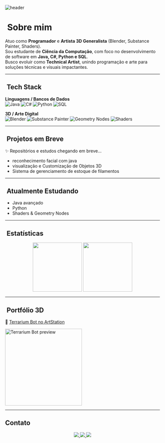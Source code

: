 ![header](https://capsule-render.vercel.app/api?type=waving&color=0:0A66C2,100:F5792A&height=200&section=header&text=Cesar%20Augusto%20Floriani&fontSize=40&fontColor=ffffff&fontAlignY=35)

# ​ Sobre mim
Atuo como **Programador** e **Artista 3D Generalista** (Blender, Substance Painter, Shaders).  
Sou estudante de **Ciência da Computação**, com foco no desenvolvimento de software em **Java, C#, Python e SQL**.  
Busco evoluir como **Technical Artist**, unindo programação e arte para soluções técnicas e visuais impactantes.

---

## ​ Tech Stack

**Linguagens / Bancos de Dados**  
![Java](https://img.shields.io/badge/Java-ED8B00?style=for-the-badge&logo=openjdk&logoColor=white)  ![C#](https://img.shields.io/badge/C%23-239120?style=for-the-badge&logo=c-sharp&logoColor=white)  ![Python](https://img.shields.io/badge/Python-3776AB?style=for-the-badge&logo=python&logoColor=white)  ![SQL](https://img.shields.io/badge/SQL-003B57?style=for-the-badge&logo=database&logoColor=white)

**3D / Arte Digital**  
![Blender](https://img.shields.io/badge/Blender-F5792A?style=for-the-badge&logo=blender&logoColor=white)  ![Substance Painter](https://img.shields.io/badge/Substance%20Painter-FF6C37?style=for-the-badge&logo=adobe&logoColor=white)  ![Geometry Nodes](https://img.shields.io/badge/Geometry%20Nodes-0096FF?style=for-the-badge&logo=blender&logoColor=white)  ![Shaders](https://img.shields.io/badge/Shaders-1E90FF?style=for-the-badge&logo=opengl&logoColor=white)

---

## ​ Projetos em Breve
✨ Repositórios e estudos chegando em breve...
- reconhecimento facial com java
- visualização e Customização de Objetos 3D
- Sistema de gerenciamento de estoque de filamentos

---

## ​ Atualmente Estudando
- Java avançado  
- Python
- Shaders & Geometry Nodes

---

## ​ Estatísticas

<p align="center">
  <img src="https://github-readme-stats.vercel.app/api?username=cafcaesar&show_icons=true&theme=tokyonight" height="160"/>
  <img src="https://streak-stats.demolab.com?user=cafcaesar&theme=tokyonight&hide_border=true" height="160"/>
</p>  

---

## ​ Portfólio 3D

🔗 [Terrarium Bot no ArtStation](https://www.artstation.com/artwork/eRmKAJ)

<!-- Aqui vai a imagem de preview do ArtStation (thumbnail) -->
<a href="https://www.artstation.com/artwork/eRmKAJ">
  <img src="LINK-DA-IMAGEM-AQUI" alt="Terrarium Bot preview" width="250"/>
</a>

---

##  Contato
<p align="center">
  <a href="https://www.linkedin.com/in/cesar-augusto-floriani">
    <img src="https://img.shields.io/badge/LinkedIn-0077B5?style=for-the-badge&logo=linkedin&logoColor=white"/>
  </a>
  <a href="https://www.artstation.com/caesar_unkown">
    <img src="https://img.shields.io/badge/ArtStation-13AFF0?style=for-the-badge&logo=artstation&logoColor=white"/>
  </a>
  <a href="mailto:cafcaesar@gmail.com">
    <img src="https://img.shields.io/badge/Email-D14836?style=for-the-badge&logo=gmail&logoColor=white"/>
  </a>
</p>
